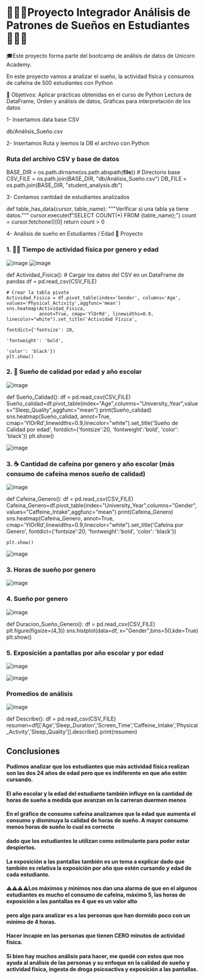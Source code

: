 # 🛌🌙😴Proyecto Integrador Análisis de Patrones de Sueños en Estudiantes 🛌🌙😴
 
🎓Este proyecto forma parte del bootcamp de análisis de datos de Unicorn Academy. 

En este proyecto vamos a analizar el sueño, la actividad física y consumos de cafeína de 500 estudiantes con Python

🚀 Objetivos:
Aplicar prácticas obtenidas en el curso de Python
Lectura de DataFrame, 
Orden y análisis de datos, 
Gráficas para interpretación de los datos

1- Insertamos data base CSV 

db/Análisis_Sueño.csv

2- Insertamos Ruta y leemos la DB el archivo con Python

### Ruta del archivo CSV y base de datos
BASE_DIR = os.path.dirname(os.path.abspath(__file__))  # Directorio base
CSV_FILE = os.path.join(BASE_DIR, "db/Análisis_Sueño.csv")
DB_FILE = os.path.join(BASE_DIR, "student_analysis.db")

3- Contamos cantidad de estudiantes analizados

def table_has_data(cursor, table_name):
    """Verificar si una tabla ya tiene datos."""
    cursor.execute(f"SELECT COUNT(*) FROM {table_name};")
    count = cursor.fetchone()[0]
    return count > 0

4-  Análisis de sueño en Estudiantes / Edad
🎨 Proyecto

### 1. 🏃‍♂️ Tiempo de actividad física por genero y edad

![image](https://github.com/user-attachments/assets/6beb87bd-d25e-4fd3-9fce-2d16dfb0e8db)
![image](https://github.com/user-attachments/assets/52a5bd96-eaff-43ff-8e24-710b9a9ec76f)

def Actividad_Fisica():
    # Cargar los datos del CSV en un DataFrame de pandas
    df = pd.read_csv(CSV_FILE)

    # Crear la tabla pivote
    Actividad_Fisica = df.pivot_table(index='Gender', columns='Age', values='Physical_Activity',aggfunc='mean')
    sns.heatmap(Actividad_Fisica,
                annot=True, cmap='YlOrRd', linewidths=0.9, linecolor="white").set_title('Actividad Física',
                                                                                        fontdict={'fontsize': 20,
                                                                                                'fontweight': 'bold',
                                                                                                'color': 'black'})
    plt.show()

### 2. 🛌 Sueño de calidad por edad y año escolar
![image](https://github.com/user-attachments/assets/9a41b79d-da75-404c-bb46-44d6bcfd52c3)

def Sueño_Calidad():
    df = pd.read_csv(CSV_FILE)
    Sueño_calidad=df.pivot_table(index="Age",columns="University_Year",values="Sleep_Quality",aggfunc="mean")
    print(Sueño_calidad)
    sns.heatmap(Sueño_calidad,
             annot=True, cmap='YlOrRd',linewidths=0.9,linecolor="white").set_title('Sueño de Calidad por edad',
                                                                          fontdict={'fontsize':20,
                                                                                  'fontweight':'bold',
                                                                                  'color': 'black'})
    plt.show()

![image](https://github.com/user-attachments/assets/028ed879-a1b7-4c02-9ee3-ae305332a380)


### 3. ☕ Cantidad de cafeína por genero y año escolar (más consumo de cafeína menos sueño de calidad)

![image](https://github.com/user-attachments/assets/feba66d2-7d62-4176-8439-79afccbfe599)

def Cafeina_Genero():
    df = pd.read_csv(CSV_FILE)
    Cafeina_Genero=df.pivot_table(index="University_Year",columns="Gender",values="Caffeine_Intake",aggfunc="mean")
    print(Cafeina_Genero)
    sns.heatmap(Cafeina_Genero,
             annot=True, cmap='YlOrRd',linewidths=0.9,linecolor="white").set_title('Cafeína por Genero',
                                                                          fontdict={'fontsize':20,
                                                                                  'fontweight':'bold',
                                                                                  'color': 'black'})

    plt.show()

![image](https://github.com/user-attachments/assets/b0e83b78-0700-40a3-863d-2bc73b78ec4e)
    

### 3. Horas de sueño por genero

![image](https://github.com/user-attachments/assets/c9a3be2c-c655-48ba-9329-608d8b1735d8)


### 4. Sueño por genero 

![image](https://github.com/user-attachments/assets/6c0d0f73-0e1f-4176-aae0-5938856938b8)

def Duracion_Sueño_Genero():
    df = pd.read_csv(CSV_FILE)
    plt.figure(figsize=(4,3))
    sns.histplot(data=df, x="Gender",bins=50,kde=True)
plt.show()

### 5. Exposición a pantallas por año escolar y por edad

![image](https://github.com/user-attachments/assets/780efc51-947a-42d5-ada6-2caa23ac7f78)

![image](https://github.com/user-attachments/assets/48deba37-6cac-41ce-9c74-24d1050724db)

### Promedios de análisis

![image](https://github.com/user-attachments/assets/8bc1750f-f79a-4757-8bde-d8dcff12bdd2)

def Describe():
    df = pd.read_csv(CSV_FILE)
    resumen=df[['Age','Sleep_Duration','Screen_Time','Caffeine_Intake','Physical_Activity','Sleep_Quality']].describe()
    print(resumen)

## Conclusiones

#### Pudimos analizar que los estudiantes que más actividad física realizan son las dos 24 años de edad pero que es indiferente en que año estén cursando.
#### El año escolar y la edad del estudiante también influye en la cantidad de horas de sueño a medida que avanzan en la carreran duermen menos
#### En el gráfico de consumo cafeína analizamos que la edad que aumenta el consumo y disminuya la calidad de horas de sueño. A mayor consumo menos horas de sueño lo cual es correcto 
#### dado que los estudiantes lo utilizan como estimulante para poder estar despiertos.
#### La exposición a las pantallas también es un tema a explicar dado que también es relativa la exposición por año que estén cursando y edad de cada estudiante. 

#### ⚠️⚠️⚠️⚠️Los máximos y minimos nos dan una alarma de que en el algunos estudiantes es mucho el consumo de cafeína, máximo 5, las horas de exposición a las pantallas es 4 que es un valor alto 
#### pero algo para analizar es a las personas que han dormido poco con un mínimo de 4 horas. 
#### Hacer incapie en las personas que tienen CERO minutos de actividad física. 

#### Si bien hay muchos análisis para hacer, me quedé con estos que nos ayuda al análisis de las personas y su enfoque en la calidad de sueño y actividad física, ingesta de droga psicoactiva y exposición a las pantallas. 